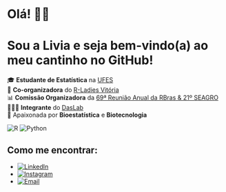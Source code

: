 
#  Olá! 👋🏽
# Sou a Livia e seja bem-vindo(a) ao meu cantinho no GitHub!

🎓 **Estudante de Estatística** na [UFES](https://www.ufes.br)  
💜 **Co-organizadora** do [R-Ladies Vitória](https://github.com/R-Ladies-Vitoria)  
📊 **Comissão Organizadora** da [69ª Reunião Anual da RBras & 21º SEAGRO](https://69rbras21seagro.com.br/)  
👩🏾‍💻 **Integrante** do [DasLab](https://github.com/daslab)  
🔬 Apaixonada por **Bioestatística** e **Biotecnologia**

![R](https://img.shields.io/badge/R-276DC3?logo=r&logoColor=white)
![Python](https://img.shields.io/badge/Python-3776AB?logo=python&logoColor=white)

## Como me encontrar:

- [![LinkedIn](https://img.shields.io/badge/-LinkedIn-blue?logo=linkedin&logoColor=white)](https://www.linkedin.com/in/livia-ribeiro-melga%C3%A7o-13a12a368/)
- [![Instagram](https://img.shields.io/badge/-Instagram-E4405F?logo=instagram&logoColor=white)](https://www.instagram.com/rib.livia/?next=%2F)
- [![Email](https://img.shields.io/badge/-Email-D14836?logo=gmail&logoColor=white)](melgacolivia@gmail.com)

